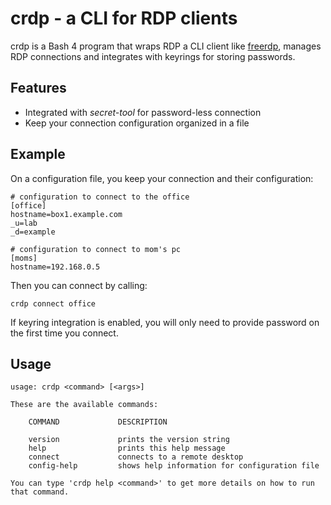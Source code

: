 # crdp - a CLI for RDP clients

crdp is a Bash 4 program that wraps RDP a CLI client like [freerdp](https://github.com/FreeRDP/FreeRDP), manages RDP connections
and integrates with keyrings for storing passwords.

## Features

* Integrated with *secret-tool* for password-less connection
* Keep your connection configuration organized in a file

## Example

On a configuration file, you keep your connection and their configuration:

```
# configuration to connect to the office
[office]
hostname=box1.example.com
_u=lab
_d=example

# configuration to connect to mom's pc
[moms]
hostname=192.168.0.5
```

Then you can connect by calling:

```
crdp connect office
```

If keyring integration is enabled, you will only need to provide password on the first time you connect.

## Usage

```
usage: crdp <command> [<args>]

These are the available commands:

	COMMAND				DESCRIPTION

	version				prints the version string
	help				prints this help message
	connect				connects to a remote desktop
	config-help			shows help information for configuration file

You can type 'crdp help <command>' to get more details on how to run that command.
```

